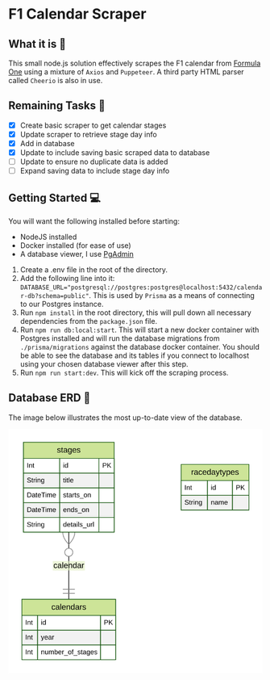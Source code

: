 # F1 Calendar Scraper

## What it is :rocket:
This small node.js solution effectively scrapes the F1 calendar from [Formula One](https://www.formula1.com/) using a mixture of `Axios` and `Puppeteer`. A third party HTML parser called `Cheerio` is also in use.

## Remaining Tasks :construction:
- [x] Create basic scraper to get calendar stages
- [x] Update scraper to retrieve stage day info
- [x] Add in database
- [x] Update to include saving basic scraped data to database
- [ ] Update to ensure no duplicate data is added
- [ ] Expand saving data to include stage day info

## Getting Started :computer:
You will want the following installed before starting:
- NodeJS installed
- Docker installed (for ease of use)
- A database viewer, I use [PgAdmin](https://www.pgadmin.org/)

1. Create a .env file in the root of the directory.
2. Add the following line into it: `DATABASE_URL="postgresql://postgres:postgres@localhost:5432/calendar-db?schema=public"`. This is used by `Prisma` as a means of connecting to our Postgres instance.
3. Run `npm install` in the root directory, this will pull down all necessary dependencies from the `package.json` file.
4. Run `npm run db:local:start`. This will start a new docker container with Postgres installed and will run the database migrations from `./prisma/migrations` against the database docker container. You should be able to see the database and its tables if you connect to localhost using your chosen database viewer after this step.
6. Run `npm run start:dev`. This will kick off the scraping process.

## Database ERD :eyes:
The image below illustrates the most up-to-date view of the database.

![](./prisma/calendar-diagram.svg)
